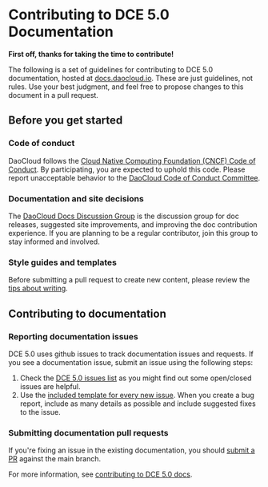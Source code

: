 # Contributing to DCE 5.0 Documentation

**First off, thanks for taking the time to contribute!**

The following is a set of guidelines for contributing to DCE 5.0 documentation,
hosted at [docs.daocloud.io](https://docs.daocloud.io/).
These are just guidelines, not rules. Use your best judgment,
and feel free to propose changes to this document in a pull request.

## Before you get started

### Code of conduct

DaoCloud follows the
[Cloud Native Computing Foundation (CNCF) Code of Conduct](https://github.com/cncf/foundation/blob/main/code-of-conduct.md).
By participating, you are expected to uphold this code. Please report unacceptable behavior to the
[DaoCloud Code of Conduct Committee](https://github.com/DaoCloud/DaoCloud-docs/issues).

### Documentation and site decisions

The [DaoCloud Docs Discussion Group](https://github.com/DaoCloud/DaoCloud-docs/discussions)
is the discussion group for doc releases, suggested site improvements, and improving the doc
contribution experience. If you are planning to be a regular contributor, join this group to
stay informed and involved.

### Style guides and templates

Before submitting a pull request to create new content, please review the
[tips about writing](./style.md).

## Contributing to documentation

### Reporting documentation issues

DCE 5.0 uses github issues to track documentation issues and requests.
If you see a documentation issue, submit an issue using the following steps:

1. Check the [DCE 5.0 issues list](https://github.com/DaoCloud/DaoCloud-docs/issues)
   as you might find out some open/closed issues are helpful.
2. Use the [included template for every new issue](https://github.com/DaoCloud/DaoCloud-docs/issues/new/choose).
   When you create a bug report, include as many details as possible and include suggested fixes to the issue.

### Submitting documentation pull requests

If you're fixing an issue in the existing documentation,
you should [submit a PR]((https://github.com/DaoCloud/DaoCloud-docs/pulls).) against the main branch.

For more information, see [contributing to DCE 5.0 docs](./README.md).
